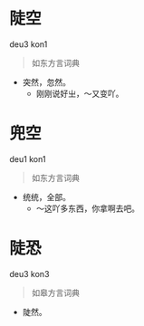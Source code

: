 # 陡空
deu3 kon1
> 如东方言词典
- 突然，忽然。
  - 刚刚说好㞢，～又变吖。

# 兜空
deu1 kon1
> 如东方言词典
- 统统，全部。
  - ～这吖多东西，你拿啊去吧。

# 陡恐
deu3 kon3
> 如皋方言词典
- 陡然。
